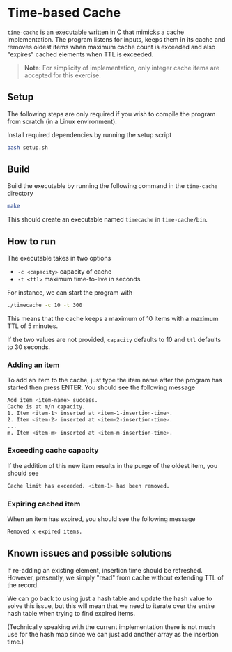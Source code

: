 # Time-based Cache

`time-cache` is an executable written in C that mimicks a cache implementation.
The program listens for inputs, keeps them in its cache and removes oldest items
when maximum cache count is exceeded and also "expires" cached elements when
TTL is exceeded.

> **Note:** For simplicity of implementation, only integer cache items are 
> accepted for this exercise.

## Setup

The following steps are only required if you wish to compile the program from
scratch (in a Linux environment).

Install required dependencies by running the setup script
```sh
bash setup.sh
```

## Build

Build the executable by running the following command in the `time-cache`
directory
```sh
make
```

This should create an executable named `timecache` in `time-cache/bin`.

## How to run

The executable takes in two options
- `-c <capacity>` capacity of cache
- `-t <ttl>` maximum time-to-live in seconds

For instance, we can start the program with
```sh
./timecache -c 10 -t 300
```

This means that the cache keeps a maximum of 10 items with a maximum TTL of 5
minutes.

If the two values are not provided, `capacity` defaults to 10 and `ttl` defaults
to 30 seconds.

### Adding an item

To add an item to the cache, just type the item name after the program has
started then press ENTER. You should see the following message
```sh
Add item <item-name> success.
Cache is at m/n capacity.
1. Item <item-1> inserted at <item-1-insertion-time>.
2. Item <item-2> inserted at <item-2-insertion-time>.
...
m. Item <item-m> inserted at <item-m-insertion-time>.
```

### Exceeding cache capacity

If the addition of this new item results in the purge of the oldest item, you
should see
```sh
Cache limit has exceeded. <item-1> has been removed. 
```

### Expiring cached item

When an item has expired, you should see the following message
```sh
Removed x expired items.
```

## Known issues and possible solutions

If re-adding an existing element, insertion time should be refreshed. However,
presently, we simply "read" from cache without extending TTL of the record. 

We can go back to using just a hash table and update the hash value to solve
this issue, but this will mean that we need to iterate over the entire hash
table when trying to find expired items.

(Technically speaking with the current implementation there is not much use for
the hash map since we can just add another array as the insertion time.)
